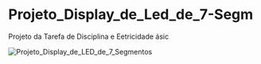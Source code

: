 # Projeto_Display_de_Led_de_7-Segm
Projeto da Tarefa de Disciplina e Eetricidade ásic

![Projeto_Display_de_LED_de_7_Segmentos](https://github.com/user-attachments/assets/9eec8055-4d3a-4ee0-8d12-18627fa1eed5)
